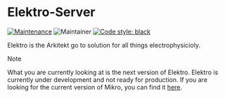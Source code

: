# Elektro-Server 

[![Maintenance](https://img.shields.io/badge/Maintained%3F-yes-green.svg)](https://github.com/arkitektio/mikro-server-next/)
![Maintainer](https://img.shields.io/badge/maintainer-jhnnsrs-blue)
[![Code style: black](https://img.shields.io/badge/code%20style-black-000000.svg)](https://github.com/psf/black)


Elektro is the Arkitekt go to solution for all things electrophysicioly.

> [!NOTE]  
> What you are currently looking at is the next version of Elektro. Elektro is currently under development and not ready for production. If you are looking for the current version of Mikro, you can find it [here](https://github.com/arkitektio/elektro-server).



